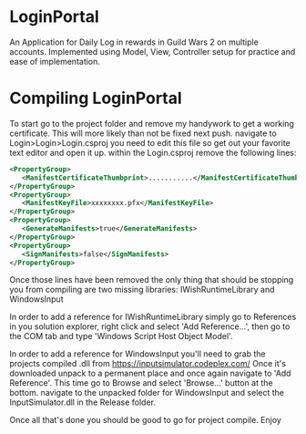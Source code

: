 # LoginPortal
An Application for Daily Log in rewards in Guild Wars 2 on multiple accounts. Implemented using Model, View, Controller setup for practice and ease of implementation.

# Compiling LoginPortal
To start go to the project folder and remove my handywork to get a working certificate. This will more likely than not be fixed next push.
navigate to Login>Login>Login.csproj
you need to edit this file so get out your favorite text editor and open it up.
within the Login.csproj remove the following lines:

```xml
<PropertyGroup>
   <ManifestCertificateThumbprint>...........</ManifestCertificateThumbprint>
</PropertyGroup>
<PropertyGroup>
   <ManifestKeyFile>xxxxxxxx.pfx</ManifestKeyFile>
</PropertyGroup>
<PropertyGroup>
   <GenerateManifests>true</GenerateManifests>
</PropertyGroup>
<PropertyGroup>
   <SignManifests>false</SignManifests>
</PropertyGroup>
```
Once those lines have been removed the only thing that should be stopping you from compiling are two missing libraries: IWishRuntimeLibrary and WindowsInput

In order to add a reference for IWishRuntimeLibrary simply go to References in you solution explorer, right click and select 'Add Reference...', then go to the COM tab and type 'Windows Script Host Object Model'.

In order to add a reference for WindowsInput you'll need to grab the projects compiled .dll from 
https://inputsimulator.codeplex.com/
Once it's downloaded unpack to a permanent place and once again navigate to 'Add Reference'. This time go to Browse and select 'Browse...' button at the bottom. navigate to the unpacked folder for WindowsInput and select the InputSimulator.dll in the Release folder.

Once all that's done you should be good to go for project compile. Enjoy
